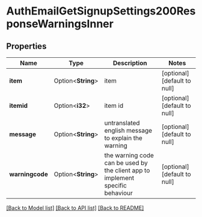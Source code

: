# AuthEmailGetSignupSettings200ResponseWarningsInner

## Properties

Name | Type | Description | Notes
------------ | ------------- | ------------- | -------------
**item** | Option<**String**> | item | [optional][default to null]
**itemid** | Option<**i32**> | item id | [optional][default to null]
**message** | Option<**String**> | untranslated english message to explain the warning | [optional][default to null]
**warningcode** | Option<**String**> | the warning code can be used by the client app to implement specific behaviour | [optional][default to null]

[[Back to Model list]](../README.md#documentation-for-models) [[Back to API list]](../README.md#documentation-for-api-endpoints) [[Back to README]](../README.md)


